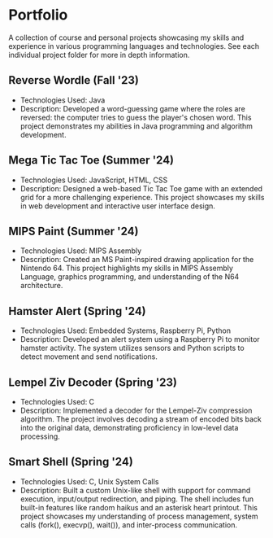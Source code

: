 # Portfolio
A collection of course and personal projects showcasing my skills and experience in various programming languages and technologies. See each individual project folder for more in depth information.

## Reverse Wordle (Fall '23)
- Technologies Used: Java
- Description: Developed a word-guessing game where the roles are reversed: the computer tries to guess the player's chosen word. This project demonstrates my abilities in Java programming and algorithm development.

## Mega Tic Tac Toe (Summer '24)
- Technologies Used: JavaScript, HTML, CSS
- Description: Designed a web-based Tic Tac Toe game with an extended grid for a more challenging experience. This project showcases my skills in web development and interactive user interface design.

## MIPS Paint (Summer '24)
- Technologies Used: MIPS Assembly
- Description: Created an MS Paint-inspired drawing application for the Nintendo 64. This project highlights my skills in MIPS Assembly Language, graphics programming, and understanding of the N64 architecture.

## Hamster Alert (Spring '24)
- Technologies Used: Embedded Systems, Raspberry Pi, Python
- Description: Developed an alert system using a Raspberry Pi to monitor hamster activity. The system utilizes sensors and Python scripts to detect movement and send notifications.

## Lempel Ziv Decoder (Spring '23)
- Technologies Used: C
- Description: Implemented a decoder for the Lempel-Ziv compression algorithm. The project involves decoding a stream of encoded bits back into the original data, demonstrating proficiency in low-level data processing.

## Smart Shell (Spring '24)
- Technologies Used: C, Unix System Calls
- Description: Built a custom Unix-like shell with support for command execution, input/output redirection, and piping. The shell includes fun built-in features like random haikus and an asterisk heart printout. This project showcases my understanding of process management, system calls (fork(), execvp(), wait()), and inter-process communication.
